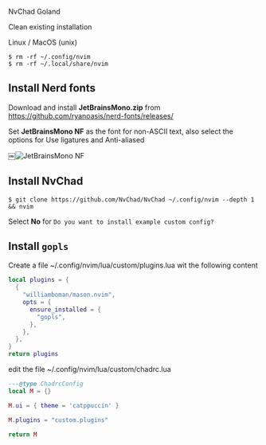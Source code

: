 NvChad Goland

Clean existing installation

Linux / MacOS (unix) 

```
$ rm -rf ~/.config/nvim 
$ rm -rf ~/.local/share/nvim
```

## Install Nerd fonts
Download and install **JetBrainsMono.zip** from  https://github.com/ryanoasis/nerd-fonts/releases/ 

Set **JetBrainsMono NF** as the font for non-ASCII text, also select the options for Use ligatures and Anti-aliased

￼![JetBrainsMono NF](https://github.com/m0nadicph0/notes/assets/123083726/dda09362-f186-4c39-a1c6-b39207e129ea)


## Install NvChad

```
$ git clone https://github.com/NvChad/NvChad ~/.config/nvim --depth 1 && nvim
```

Select **No** for `Do you want to install example custom config?`

## Install `gopls`  
Create a file ~/.config/nvim/lua/custom/plugins.lua wit the following content

```lua
local plugins = {
  {
    "williamboman/mason.nvim",
    opts = {
      ensure_installed = {
        "gopls",
      },
    },
  },
}
return plugins
```

edit the file  ~/.config/nvim/lua/custom/chadrc.lua

```lua
---@type ChadrcConfig
local M = {}

M.ui = { theme = 'catppuccin' }

M.plugins = "custom.plugins"

return M
```

